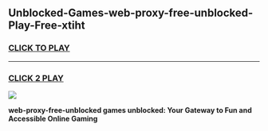 
## Unblocked-Games-web-proxy-free-unblocked-Play-Free-xtiht
<h3>
<a href="https://premium76.site?title=web-proxy-free-unblocked&ref=10A">CLICK TO PLAY</a></h3>
<hr>

<h3>
<a href="https://premium76.site?title=web-proxy-free-unblocked&ref=10A">CLICK 2 PLAY</a>
  
</h3>

<a href="https://premium76.site?title=web-proxy-free-unblocked&ref=10A"><img src="https://clearcache.store/games.png"></a>


**web-proxy-free-unblocked games unblocked: Your Gateway to Fun and Accessible Online Gaming**
